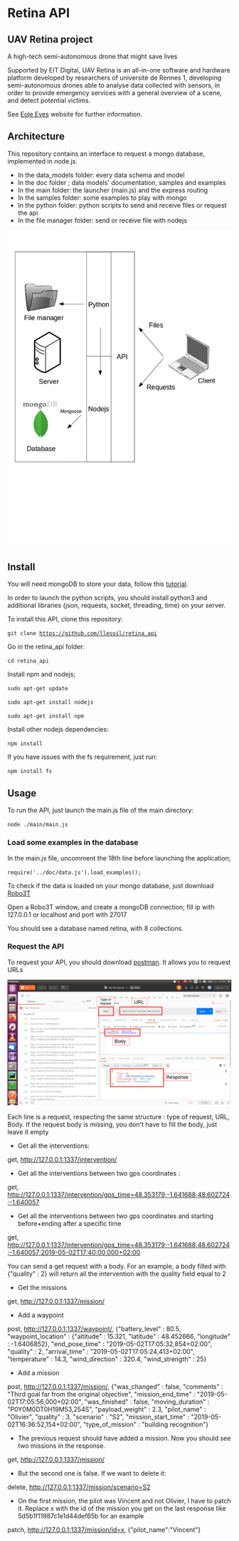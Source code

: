 # Retina API

## UAV Retina project 

A high-tech semi-autonomous drone that might save lives

Supported by EIT Digital, UAV Retina is an all-in-one software and hardware platform developed by researchers of université de Rennes 1, developing semi-autonomous drones able to analyse data collected with sensors, in order to provide emergency services with a general overview of a scene, and detect potential victims.

See [Eole Eyes](http://eole-eyes.irisa.fr/) website for further information.

## Architecture

This repository contains an interface to request a mongo database, implemented in node.js.

- In the data_models folder: every data schema and model
- In the doc folder ; data models' documentation, samples and examples
- In the main folder: the launcher (main.js) and the express routing
- In the samples folder: some examples to play with mongo
- In the python folder: python scripts to send and receive files or request the api
- In the file manager folder: send or receive file with nodejs

![architecture](doc/architecture.png)


## Install

You will need mongoDB to store your data, follow this [tutorial](https://hevodata.com/blog/install-mongodb-on-ubuntu/).

In order to launch the python scripts, you should install python3 and additional libraries (json, requests, socket, threading, time) on your server.

To install this API, clone this repository:

<code>git clone https://github.com/llesoil/retina_api</code>

Go in the retina_api folder:

<code>cd retina_api</code>

Install npm and nodejs;

<code>sudo apt-get update</code>

<code>sudo apt-get install nodejs</code>

<code>sudo apt-get install npm</code>

Install other nodejs dependencies:

<code>npm install</code>

If you have issues with the fs requirement, just run:

<code>npm install fs</code>

## Usage

To run the API, just launch the main.js file of the main directory:

<code>node ./main/main.js</code>

### Load some examples in the database

In the main.js file, uncomment the 18th line before launching the application;

<code>require('../doc/data.js').load_examples();</code>

To check if the data is loaded on your mongo database, just download [Robo3T](https://robomongo.org/)

Open a Robo3T window, and create a mongoDB connection; fill ip with 127.0.0.1 or localhost and port with 27017

You should see a database named retina, with 8 collections.

### Request the API

To request your API, you should download [postman](https://www.getpostman.com/). It allows you to request URLs

![postman](doc/howto_postman.png)

Each line is a request, respecting the same structure : type of request, URL, Body.
If the request body is missing, you don't have to fill the body, just leave it empty

- Get all the interventions:

get, http://127.0.0.1:1337/intervention/

- Get all the interventions between two gps coordinates :

get, http://127.0.0.1:1337/intervention/gps_time=48.353179;-1.641688;48.602724;-1.640057

- Get all the interventions between two gps coordinates and starting before+ending after a specific time

get, http://127.0.0.1:1337/intervention/gps_time=48.353179;-1.641688;48.602724;-1.640057;2019-05-02T17:40:00,000+02:00

You can send a get request with a body. For an example, a body filled with {"quality" : 2} will return all the intervention with the quality field equal to 2

- Get the missions

get, http://127.0.0.1:1337/mission/

- Add a waypoint

post, http://127.0.0.1:1337/waypoint/, {"battery_level" : 80.5,
		"waypoint_location" : {"altitude" : 15.321,
			"latitude" : 48.452666, 
			"longitude" : -1.6406852},
			"end_pose_time" : "2019-05-02T17:05:32,854+02:00",
			"quality" : 2,
			"arrival_time" : "2019-05-02T17:05:24,413+02:00",
			"temperature" : 14.3,
			"wind_direction" : 320.4,
			"wind_strength" : 25}
		
- Add a mission

post, http://127.0.0.1:1337/mission/, {"was_changed" : false,
		"comments" : "Third goal far from the original objective",
		"mission_end_time" : "2019-05-02T17:05:56,000+02:00",
		"was_finished" : false,
		"moving_duration" : "P0Y0M0DT0H19M53,254S",
		"payload_weight" : 2.3,
		"pilot_name" : "Olivier",
		"quality" : 3,
		"scenario" : "S2",
		"mission_start_time" : "2019-05-02T16:36:52,154+02:00",
		"type_of_mission" : "building recognition"}

- The previous request should have added a mission. Now you should see two missions in the response.

get, http://127.0.0.1:1337/mission/

- But the second one is false. If we want to delete it:

delete, http://127.0.0.1:1337/mission/scenario=S2

- On the first mission, the pilot was Vincent and not Olivier, I have to patch
it. Replace x with the id of the mission you get on the last response like 5d5b1f11987c1e1d44def65b for an example

patch, http://127.0.0.1:1337/mission/id=x, {"pilot_name":"Vincent"}